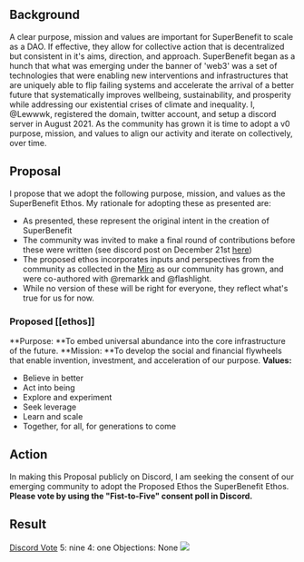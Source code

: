 ## Background
A clear purpose, mission and values are important for SuperBenefit to scale as a DAO. If effective, they allow for collective action that is decentralized but consistent in it's aims, direction, and approach.
SuperBenefit began as a hunch that what was emerging under the banner of 'web3' was a set of technologies that were enabling new interventions and infrastructures that are uniquely able to flip failing systems and accelerate the arrival of a better future that systematically improves wellbeing, sustainability, and prosperity while addressing our existential crises of climate and inequality.
I, @Lewwwk, registered the domain, twitter account, and setup a discord server in August 2021.  As the community has grown it is time to adopt a v0 purpose, mission, and values to align our activity and iterate on collectively, over time.
## Proposal
I propose that we adopt the following purpose, mission, and values as the SuperBenefit Ethos.
My rationale for adopting these as presented are:
- As presented, these represent the original intent in the creation of SuperBenefit
- The community was invited to make a final round of contributions before these were written (see discord post on December 21st [here](https://discord.com/channels/874697948838101092/915271780007043072/922980340069441537))
- The proposed ethos incorporates inputs and perspectives from the community as collected in the [Miro](https://miro.com/app/board/o9J_llbEduw=/?invite_link_id=232853217905) as our community has grown, and were co-authored with @remarkk and @flashlight.
- While no version of these will be right for everyone, they reflect what's true for us for now.

### Proposed [[ethos]]
**Purpose: **To embed universal abundance into the core infrastructure of the future.
**Mission: **To develop the social and financial flywheels that enable invention, investment, and acceleration of our purpose.
**Values:**
- Believe in better
- Act into being
- Explore and experiment
- Seek leverage
- Learn and scale
- Together, for all, for generations to come

## Action
In making this Proposal publicly on Discord, I am seeking the consent of our emerging community to adopt the Proposed Ethos the SuperBenefit Ethos.
**Please vote by using the "Fist-to-Five" consent poll in Discord.**
## Result
[Discord Vote](https://discord.com/channels/874697948838101092/922582745102827531/924756555184889956)
5: nine
4: one
Objections: None 
![](db174e62-9a14-4dc1-94ab-70186e6dde40.png)